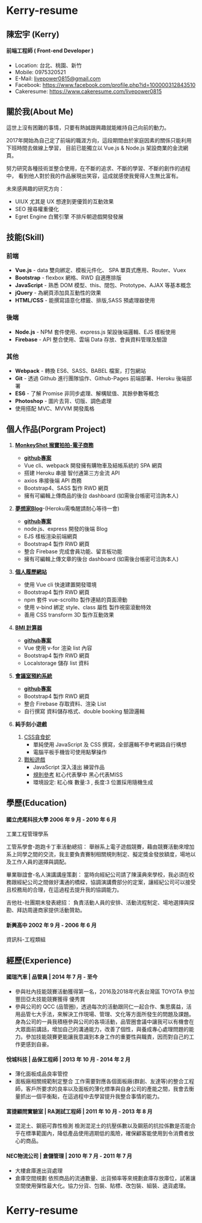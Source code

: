 # Kerry-resume

## 陳宏宇 (Kerry)
#### 前端工程師 ( Front-end Developer )
* Location: 台北、桃園、新竹
* Mobile: 0975320521
* E-Mail: livepower0815@gmail.com
* Facebook: https://www.facebook.com/profile.php?id=100000312843510
* Cakeresume: https://www.cakeresume.com/livepower0815

## 關於我(About Me)
這世上沒有困難的事情，只要有熱誠跟興趣就能維持自己向前的動力。

2017年開始為自己定了前端的職涯方向，這段期間由於家庭因素的關係只能利用下班時間去做線上學習，
目前已能獨立以 Vue.js & Node.js 架設商業的金流網頁。

努力研究各種技術並整合使用，在不斷的追求、不斷的學習、不斷的創作的過程中，
看到他人對於我的作品展現出笑容，這成就感使我覺得人生無比富有。

未來感興趣的研究方向：
* UIUX 尤其是 UX 想達到更優質的互動效果
* SEO 搜尋權重優化
* Egret Engine 白鷺引擎 不排斥朝遊戲開發發展

## 技能(Skill)
### 前端
* **Vue.js** - data 雙向綁定、模板元件化、 SPA 單頁式應用、Router、Vuex
* **Bootstrap** - flexbox 網格、RWD 自適應排版
* **JavaScript** - 熟悉 DOM 模型、this、閉包、Prototype、AJAX 等基本概念
* **jQuery** - 為網頁添加具互動性的效果
* **HTML/CSS** - 能撰寫語意化標籤、排版,SASS 預處理器使用

### 後端
* **Node.js** - NPM 套件使用、express.js 架設後端邏輯、EJS 樣板使用
* **Firebase** -  API 整合使用、雲端 Data 存放、會員資料管理及驗證

### 其他
* **Webpack** - 轉換 ES6、SASS、BABEL 檔案，打包網站
* **Git** - 透過 Github 進行團隊協作、Github-Pages 前端部署、Heroku 後端部署
* **ES6** - 了解 Promise 非同步處理、解構賦值、其餘參數等概念
* **Photoshop** - 圖片去背、切版、調色處理
* 使用搭配 MVC、MVVM 開發風格

## 個人作品(Porgram Project)
1. [**MonkeyShot 猴寶拍拍-電子商務**](https://livepower0815.github.io/my-vue-cli3/dist/)
    * [**github專案**](https://github.com/livepower0815/my-vue-cli3)
    * Vue cli、webpack 開發擁有購物車及結帳系統的 SPA 網頁
    * 搭建 Heroku 串接 智付通第三方金流 API 
    * axios 串接後端 API 商務
    * Bootstrap4、SASS 製作 RWD 網頁
    * 擁有可編輯上傳商品的後台 dashboard (如需後台帳密可洽詢本人)

2. [**夢想家Blog**](https://limitless-wildwood-49993.herokuapp.com/)-(Heroku需喚醒請耐心等待一會)
    * [**github專案**](https://github.com/livepower0815/myBlogApp)
    * node.js、express 開發的後端 Blog
    * EJS 樣板渲染前端網頁
    * Bootstrap4 製作 RWD 網頁
    * 整合 Firebase 完成會員功能、留言板功能
    * 擁有可編輯上傳文章的後台 dashboard (如需後台帳密可洽詢本人)

3. [**個人履歷網站**](https://livepower0815.github.io/my-resume/dist/)
    * 使用 Vue cli 快速建置開發環境
    * Bootstrap4 製作 RWD 網頁
    * npm 套件 vue-scrollto 製作連結的頁面滑動
    * 使用 v-bind 綁定 style、class 屬性 製作視窗滾動特效
    * 善用 CSS transform 3D 製作互動效果


4. [**BMI 計算器**](https://livepower0815.github.io/test1/hexSchool/day17(BMI計算)/)
    * [**github專案**](https://github.com/livepower0815/test1/tree/master/hexSchool/day17(BMI計算)/)
    * Vue 使用 v-for 渲染 list 內容
    * Bootstrap4 製作 RWD 網頁
    * Localstorage 儲存 list 資料

5. [**會議室預約系統**](https://livepower0815.github.io/test1/meetingRoom/)
    * [**github專案**](https://github.com/livepower0815/test1/tree/master/meetingRoom)
    * Bootstrap4 製作 RWD 網頁
    * 整合 Firebase 存取資料、渲染 List
    * 自行撰寫 資料儲存格式、double booking 驗證邏輯

6. **純手刻小遊戲**
    1. [CSS貪食蛇](https://livepower0815.github.io/test1/snakeGame/)
        * 單純使用 JavaScript 及 CSS 撰寫，全部邏輯不參考網路自行構想
        * 電腦平板手機皆可使用點擊操作
    2. [戰船遊戲](https://livepower0815.github.io/test1/hexSchool/the%20first%20days/battleShip.html)
        * JavaScript 深入淺出 練習作品
        * [規則參考](https://zh.wikipedia.org/wiki/海战_(游戏)) 紅心代表擊中 黑心代表MISS
        * 環境設定: 紅心條 數量:3 , 長度:3 位置採用隨機生成


## 學歷(Education)
#### 國立虎尾科技大學 2006 年 9 月 - 2010 年 6 月
工業工程管理學系

工管系學會-跑跑卡丁車活動總招：
舉辦系上電子遊戲競賽，藉由競賽活動來增加系上同學之間的交流，我主要負責賽制相關規則制定、擬定獎金發放額度，場地以及工作人員的選擇與調配。

畢業聯誼會-名人演講講座策劃：
當時向經紀公司請了陳漢典來學校，我必須在校務跟經紀公司之間做好溝通的橋樑，協調演講費部分的定案，讓經紀公司可以接受且校務局的合理，在這過程去提升我的協調能力。

吉他社-社團期末發表總招：
負責活動人員的安排、活動流程制定、場地選擇與探勘、拜訪周邊商家提供活動贊助。

#### 新興高中 2002 年 9 月 - 2006 年 6 月
資訊科-工程類組

## 經歷(Experience)
#### 國瑞汽車 | 品管員 | 2014 年 7 月 - 至今
* 參與社內技能競賽活動獲得第一名，2016及2018年代表台灣區 TOYOTA 參加豐田亞太技能競賽獲得 優秀賞
* 參與公司的 QCC (品管圈)，透過每次的活動跟同仁一起合作、集思廣益，活用品管七大手法，來解決工作現場、管理、文化等方面所發生的問題及課題。
身為公司的一員我積極參與公司的各項活動，品管圈會議中讓我可以有機會在大眾面前講話，增加自己的溝通能力，改善了個性，與養成專心處理問題的能力。參加技能競賽更能讓我意識到本身工作的重要性與職責，因而對自己的工作更感到自豪。

#### 悅城科技 | 品保工程師 | 2013 年 10 月 - 2014 年 2 月
* 薄化面板成品良率管控
* 面板廠相關規範制定整合
工作需要對應各個面板廠(群創、友達等)的整合工程師，客戶所要求的良率以及面板的薄化標準與自身公司的產能之間，我會去衡量抓出一個平衡點，在這過程中去學習提升我整合事情的能力。

#### 富捷顧問實驗室 | RA測試工程師 | 2011 年 10 月 - 2013 年 8 月
* 混泥土、鋼筋可靠性檢測
檢測混泥土的抗壓係數以及鋼筋的抗拉係數是否能合乎在標準範圍內，降低產品使用週期低的風險，確保顧客能使用到令消費者放心的商品。


#### NEC物流公司 | 倉儲管理 | 2010 年 7 月 - 2011 年 7 月
* 大樓倉庫進出貨處理
* 倉庫空間規劃
依照商品的流通數量、出貨頻率等來規劃倉庫存放庫位，試著讓空間使用彈性最大化。協力分貨、包裝、貼標、改包裝、組裝、退貨處理。




# Kerry-resume
